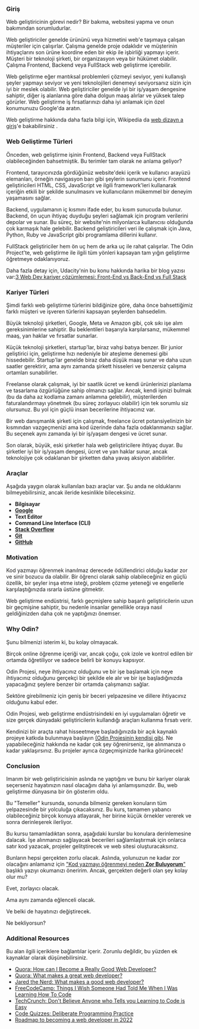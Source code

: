 ### Giriş

Web geliştiricinin görevi nedir? Bir bakıma, websitesi yapma ve onun bakımından sorumludurlar.

Web geliştiriciler genelde ürününü veya hizmetini web'e taşımaya çalışan müşteriler için çalışırlar. Çalışma genelde proje odaklıdır ve müşterinin ihtiyaçlarını son ürüne koordine eden bir ekip ile işbirliği yapmayı içerir. Müşteri bir teknoloji şirketi, bir organizasyon veya bir hükümet olabilir. Çalışma Frontend, Backend veya FullStack web geliştirme içerebilir.

Web geliştirme eğer mantıksal problemleri çözmeyi seviyor, yeni kullanışlı şeyler yapmayı seviyor ve yeni teknolojileri denemeyi seviyorsanız sizin için iyi bir meslek olabilir. Web geliştiriciler genelde iyi bir iş/yaşam dengesine sahiptir, diğer iş alanlarına göre daha dolgun maaş alırlar ve yüksek talep görürler. Web geliştirme iş fırsatlarınızı daha iyi anlamak için özel konumunuzu Google'da aratın.

Web geliştirme hakkında daha fazla bilgi için, Wikipedia da [web dizayn a giriş](https://en.wikipedia.org/wiki/Web_design)'e bakabilirsiniz .

### Web Geliştirme Türleri

Önceden, web geliştirme işinin Frontend, Backend veya FullStack olabileceğinden bahsetmiştik. Bu terimler tam olarak ne anlama geliyor?

Frontend, tarayıcınızda gördüğünüz website'deki içerik ve kullanıcı arayüzü elemanları, örneğin navigasyon barı gibi şeylerin sunumunu içerir. Frontend geliştiricileri HTML, CSS, JavaScript ve ilgili framework'leri kullanarak içeriğin etkili bir şekilde sunulmasını ve kullanıcıların mükemmel bir deneyim yaşamasını sağlar.

Backend, uygulamanın iç kısmını ifade eder, bu kısım sunucuda bulunur. Backend, ön uçun ihtiyaç duyduğu şeyleri sağlamak için program verilerini depolar ve sunar. Bu süreç, bir website'nin milyonlarca kullanıcısı olduğunda çok karmaşık hale gelebilir. Backend geliştiricileri veri ile çalışmak için Java, Python, Ruby ve JavaScript gibi programlama dillerini kullanır.

FullStack geliştiriciler hem ön uç hem de arka uç ile rahat çalışırlar. The Odin Project'te, web geliştirme ile ilgili tüm yönleri kapsayan tam yığın geliştirme öğretmeye odaklanıyoruz.

Daha fazla detay için, Udacity'nin bu konu hakkında harika bir blog yazısı var:[3 Web Dev kariyer çözümlemesi: Front-End vs Back-End vs Full Stack](https://www.udacity.com/blog/2020/12/front-end-vs-back-end-vs-full-stack-web-developers.html)

### Kariyer Türleri

Şimdi farklı web geliştirme türlerini bildiğinize göre, daha önce bahsettiğimiz farklı müşteri ve işveren türlerini kapsayan şeylerden bahsedelim.

Büyük teknoloji şirketleri, Google, Meta ve Amazon gibi, çok sıkı işe alım gereksinimlerine sahiptir. Bu beklentileri başarıyla karşılarsanız, mükemmel maaş, yan haklar ve fırsatlar sunarlar.

Küçük teknoloji şirketleri, startup'lar, biraz vahşi batıya benzer. Bir junior geliştirici için, geliştirme hızı nedeniyle bir ateşleme denemesi gibi hissedebilir. Startup'lar genelde biraz daha düşük maaş sunar ve daha uzun saatler gerektirir, ama aynı zamanda şirkett hisseleri ve benzersiz çalışma ortamları sunabilirler.

Freelanse olarak çalışmak, iyi bir saatlik ücret ve kendi ürünlerinizi planlama ve tasarlama özgürlüğüne sahip olmanızı sağlar. Ancak, kendi işinizi bulmak (bu da daha az kodlama zamanı anlamına gelebilir), müşterilerden faturalandırmayı yönetmek (bu süreç zorlayucı olabilir) için tek sorumlu siz olursunuz. Bu yol için güçlü insan becerilerine ihtiyacınız var.

Bir web danışmanlık şirketi için çalışmak, freelance ücret potansiyelinizin bir kısmından vazgeçmenizi ama kod üzerinde daha fazla odaklanmanızı sağlar. Bu seçenek aynı zamanda iyi bir iş/yaşam dengesi ve ücret sunar.

Son olarak, büyük, eski şirketler hala web geliştiricilere ihtiyaç duyar. Bu şirketler iyi bir iş/yaşam dengesi, ücret ve yan haklar sunar, ancak teknolojiye çok odaklanan bir şirketten daha yavaş aksiyon alabilirler.

### Araçlar

Aşağıda yaygın olarak kullanılan bazı araçlar var. Şu anda ne olduklarını bilmeyebilirsiniz, ancak ileride kesinlikle bileceksiniz.

- **Bilgisayar**
- **[Google](https://www.google.com/)**
- **Text Editor**
- **Command Line Interface (CLI)**
- **[Stack Overflow](http://stackoverflow.com/)**
- **[Git](https://git-scm.com/)**
- **[GitHub](https://github.com/)**

### Motivation

Kod yazmayı öğrenmek inanılmaz derecede ödüllendirici olduğu kadar zor ve sinir bozucu da olabilir. Bir öğrenci olarak sahip olabileceğiniz en güçlü özellik, bir şeyler inşa etme isteği, problem çözme yeteneği ve engellerle karşılaştığınızda ısrarla üstüne gitmektir.

Web geliştirme endüstrisi, farklı geçmişlere sahip başarılı geliştiricilerin uzun bir geçmişine sahiptir, bu nedenle insanlar genellikle oraya nasıl geldiğinizden daha çok ne yaptığınızı önemser.

### Why Odin?

Şunu bilmenizi isterim ki, bu kolay olmayacak.

Birçok online öğrenme içeriği var, ancak çoğu, çok izole ve kontrol edilen bir ortamda öğretiliyor ve sadece belirli bir konuyu kapsıyor.

Odin Projesi, neye ihtiyacınız olduğunu ve bir işe başlamak için neye ihtiyacınız olduğunu gerçekçi bir şekilde ele alır ve bir işe başladığınızda yapacağınız şeylere benzer bir ortamda çalışmanızı sağlar.

Sektöre girebilmeniz için geniş bir beceri yelpazesine ve dillere ihtiyacınız olduğunu kabul eder.

Odin Projesi, web geliştirme endüstrisindeki en iyi uygulamaları öğretir ve size gerçek dünyadaki geliştiricilerin kullandığı araçları kullanma fırsatı verir.

Kendinizi bir araçta rahat hisseetmeye başladığınızda bir açık kaynaklı projeye katkıda bulunmaya başlayın [(Odin Projesinin kendisi gibi](/contributing). Ne yapabileceğiniz hakkında ne kadar çok şey öğrenirseniz, işe alınmanıza o kadar yaklaşırsınız. Bu projeler ayrıca özgeçmişinizde harika görünecek!

### Conclusion

Imarım bir web geliştiricisinin aslında ne yaptığını ve bunu bir kariyer olarak seçerseniz hayatınızın nasıl olacağını daha iyi anlamışsınızdır. Bu, web geliştirme dünyasına bir ön gösterim oldu.

Bu "Temeller" kursunda, sonunda bilmeniz gereken konuların tüm yelpazesinde bir yolculuğa çıkacaksınız. Bu kurs, tamamen yabancı olabileceğiniz birçok konuya atlayarak, her birine küçük örnekler vererek ve sonra derinleşerek ilerliyor.

Bu kursu tamamladıktan sonra, aşağıdaki kurslar bu konulara derinlemesine dalacak. İşe alınmanızı sağlayacak becerileri sağlamlaştırmak için onlarca satır kod yazacak, projeler gelitştirecek ve web sitesi oluşturacaksınız.

Bunların hepsi gerçekten zorlu olacak. Aslında, yolunuzun ne kadar zor olacağını anlamanız için ["Kod yazmayı öğrenmeyi neden **Zor Buluyorum**"](https://www.thinkful.com/blog/why-learning-to-code-is-so-damn-hard/) başlıklı yazıyı okumanızı öneririm. Ancak, gerçekten değerli olan şey kolay olur mu?

Evet, zorlayıcı olacak.

Ama aynı zamanda eğlenceli olacak.

Ve belki de hayatınızı değiştirecek.

Ne bekliyorsun?

### Additional Resources

Bu alan ilgili içeriklere bağlantılar içerir. Zorunlu değildir, bu yüzden ek kaynaklar olarak düşünebilirsiniz.

- [Quora: How can I Become a Really Good Web Developer?](http://www.quora.com/Computer-Programming/How-can-I-become-a-really-good-Web-Developer-starting-from-now-at-age-20-before-age-25)
- [Quora: What makes a great web developer?](http://www.quora.com/What-makes-a-great-web-developer)
- [Jared the Nerd: What makes a good web developer?](http://jaredthenerd.com/2013/05/What-Makes-A-Good-Developer/)
- [FreeCodeCamp: Things I Wish Someone Had Told Me When I Was Learning How To Code](https://www.freecodecamp.org/news/things-i-wish-someone-had-told-me-when-i-was-learning-how-to-code-565fc9dcb329/)
- [TechCrunch: Don't Believe Anyone who Tells you Learning to Code is Easy](http://techcrunch.com/2014/05/24/dont-believe-anyone-who-tells-you-learning-to-code-is-easy/)
- [Code Quizzes: Deliberate Programming Practice](https://codequizzes.wordpress.com/2013/04/28/deliberate-programming-practice/)
- [Roadmap to becoming a web developer in 2022](https://github.com/kamranahmedse/developer-roadmap)
